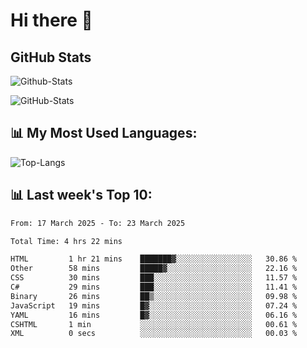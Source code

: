 # Hi there 👋

## GitHub Stats
![Github-Stats](https://github-readme-stats-sigma-five.vercel.app/api?username=ltorson&show_icons=true&theme=radical&count_private=true&show=reviews,discussions_started,discussions_answered,prs_merged,prs_merged_percentage)

![GitHub-Stats](https://github-readme-stats.vercel.app/api/wakatime?username=LeeTorson&theme=synthwave&size_weight=0.5&count_weight=0.5&title_color=36F9F6&langs_count=10&count_private=true)

## 📊 My Most Used Languages:
![Top-Langs](https://github-readme-stats-sigma-five.vercel.app/api/top-langs/?username=LTorson&layout=compact&langs_count=10)


## 📊 Last week's Top 10:
<!--START_SECTION:waka-->

```txt
From: 17 March 2025 - To: 23 March 2025

Total Time: 4 hrs 22 mins

HTML         1 hr 21 mins    ███████▓░░░░░░░░░░░░░░░░░   30.86 %
Other        58 mins         █████▓░░░░░░░░░░░░░░░░░░░   22.16 %
CSS          30 mins         ███░░░░░░░░░░░░░░░░░░░░░░   11.57 %
C#           29 mins         ███░░░░░░░░░░░░░░░░░░░░░░   11.41 %
Binary       26 mins         ██▒░░░░░░░░░░░░░░░░░░░░░░   09.98 %
JavaScript   19 mins         █▓░░░░░░░░░░░░░░░░░░░░░░░   07.24 %
YAML         16 mins         █▓░░░░░░░░░░░░░░░░░░░░░░░   06.16 %
CSHTML       1 min           ░░░░░░░░░░░░░░░░░░░░░░░░░   00.61 %
XML          0 secs          ░░░░░░░░░░░░░░░░░░░░░░░░░   00.03 %
```

<!--END_SECTION:waka-->
